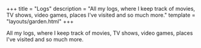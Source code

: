 +++
title = "Logs"
description = "All my logs, where I keep track of movies, TV shows, video games, places I've visited and so much more."
template = "layouts/garden.html"
+++

All my logs, where I keep track of movies, TV shows, video games, places I've
visited and so much more.
